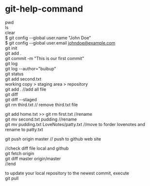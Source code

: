 # git-help-command


pwd <br/>
ls <br/>
clear <br/>
$ git config --global user.name "John Doe" <br/>
$ git config --global user.email johndoe@example.com <br/>
git init <br/>
git add . <br/> 
git commit -m  "This is our first commit" <br/>
git log <br/>
git log --author="buibup" <br/>
git status <br/>
git add second.txt <br/>
working copy > staging area > repository <br/>
git add .  //add all file <br/>
git diff <br/>
git diff --staged <br/>
git rm third.txt // remove third.txt file <br/>

git add home.txt >> git rm first.txt //rename <br/>
git mv second.txt pudding //rename <br/>
git mv pudding.txt LoveNotes/patty.txt //move to forder lovenotes and rename to patty.txt <br/>

git push origin master // push to github web site <br/>


//check diff file local and github <br/>
git fetch origin <br/> 
git diff master origin/master <br/>
//end

to update your local repository to the newest commit, execute <br/>
git pull <br/>
